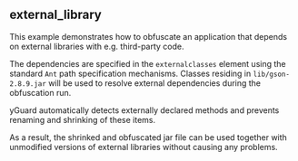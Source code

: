 external_library
----------------

This example demonstrates how to obfuscate an application that depends on
external libraries with e.g. third-party code.

The dependencies are specified in the `externalclasses` element using the
standard `Ant` path specification mechanisms.
Classes residing in `lib/gson-2.8.9.jar` will be used to resolve external
dependencies during the obfuscation run.

yGuard automatically detects externally declared methods and prevents renaming
and shrinking of these items. 

As a result, the shrinked and obfuscated jar file can be used together with
unmodified versions of external libraries without causing any problems.
